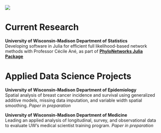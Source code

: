 <img src="https://coraallencoleman.github.io/pic.jpg">
<p>
<style
  type="text/css">
    <a href="https://coraallencoleman.github.io/coraallencoleman_resume.pdf" title="resume">foo</a>
    <a href="https://www.mendeley.com/profiles/cora--allen-coleman/"> title="mendeley">foo</a>{color:blue;}
</style>
</p>


# Current Research 
**University of Wisconsin-Madison Department of Statistics**  
Developing software in Julia for efficient full likelihood-based network methods with Professor Cécile Ané, as part of [**PhyloNetworks Julia Package**](https://github.com/crsl4/PhyloNetworks.jl)

# Applied Data Science Projects  
**University of Wisconsin-Madison Department of Epidemiology**  
Spatial analysis of breast cancer incidence and survival using generalized additive models, missing data imputation, and variable width spatial smoothing. *Paper in preparation*

**University of Wisconsin-Madison Department of Medicine**  
Leading an applied analysis of longitudinal, survey, and observational data to evaluate UW’s medical scientist training program. *Paper in preparation*